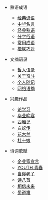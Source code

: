 * 熟语成语
  * [经典谚语](熟语成语/经典谚语.md)
  * [中华名言](熟语成语/中华名言.md)
  * [经典熟语](熟语成语/经典熟语.md)
  * [分字俗语](熟语成语/分字俗语.md)
  * [常用成语](熟语成语/常用成语.md)
  * [楹联巧对](熟语成语/楹联巧对.md)

* 文摘语录
  * [哲人语录](文摘语录/哲人语录.md)
  * [关于奋斗](文摘语录/关于奋斗.md)
  * [个人随记](文摘语录/个人随记.md)
  * [网络语摘](文摘语录/网络语摘.md)

* 兴趣作品
  * [论学习](兴趣作品/论学习.md)
  * [毕业晚宴](兴趣作品/毕业晚宴.md)
  * [西厢记](兴趣作品/西厢记.md)
  * [白蛇传](兴趣作品/白蛇传.md)
  * [花木兰](兴趣作品/花木兰.md)
  * [杜十娘](兴趣作品/杜十娘.md)

* 诗词歌赋
  * [企业家宣言](诗词歌赋/企业家宣言.md)
  * [YOUTH 青春](诗词歌赋/青春.md)
  * [当你老了](诗词歌赋/当你老了.md)
  * [诗八首](诗词歌赋/诗八首.md)
  * [相信未来](诗词歌赋/相信未来.md)
  * [蜀道难](诗词歌赋/蜀道难.md)
